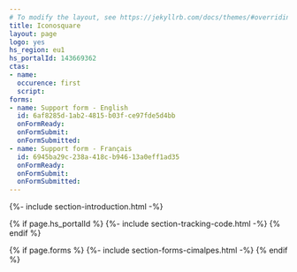 ```yaml
---
# To modify the layout, see https://jekyllrb.com/docs/themes/#overriding-theme-defaults
title: Iconosquare
layout: page
logo: yes
hs_region: eu1
hs_portalId: 143669362
ctas:
- name:
  occurence: first
  script:
forms:
- name: Support form - English
  id: 6af8285d-1ab2-4815-b03f-ce97fde5d4bb
  onFormReady:
  onFormSubmit:
  onFormSubmitted:
- name: Support form - Français
  id: 6945ba29c-238a-418c-b946-13a0eff1ad35
  onFormReady:
  onFormSubmit:
  onFormSubmitted:
---
```


{%- include section-introduction.html -%}

{% if page.hs_portalId %}
    {%- include section-tracking-code.html -%}
{% endif %}

{% if page.forms %}
    {%- include section-forms-cimalpes.html -%}
{% endif %}
